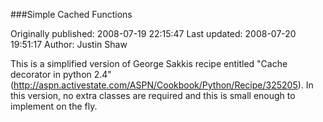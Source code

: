 ###Simple Cached Functions

Originally published: 2008-07-19 22:15:47
Last updated: 2008-07-20 19:51:17
Author: Justin Shaw

This is a simplified version of George Sakkis recipe entitled "Cache decorator in python 2.4" (http://aspn.activestate.com/ASPN/Cookbook/Python/Recipe/325205).  In this version, no extra classes are required and this is small enough to implement on the fly.